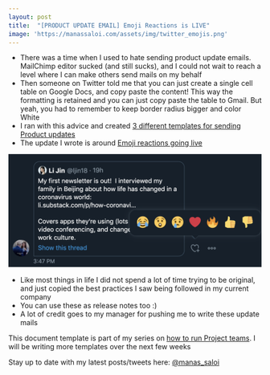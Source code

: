 ```yaml
---
layout: post
title:  "[PRODUCT UPDATE EMAIL] Emoji Reactions is LIVE"
image: 'https://manassaloi.com/assets/img/twitter_emojis.png'
---
```


- There was a time when I used to hate sending product update emails. MailChimp editor sucked (and still sucks), and I could not wait to reach a level where I can make others send mails on my behalf
- Then someone on Twitter told me that you can just create a single cell table on Google Docs, and copy paste the content! This way the formatting is retained and you can just copy paste the table to Gmail. But yeah, you had to remember to keep border radius bigger and color White
- I ran with this advice and created [3 different templates for sending Product updates](https://docs.google.com/document/d/1ATci-GiUkTZFCVTQliKr1t3zco_aUJmlvY8jMYmR-80/edit)
- The update I wrote is around [Emoji reactions going live](https://docs.google.com/document/d/1sUX-sm5qZ474PCQQUpvdi3lvvmWPluqHOyfXz3xKL2M/edit)

![Twitter emojis](/assets/img/twitter_emojis.png)

- Like most things in life I did not spend a lot of time trying to be original, and just copied the best practices I saw being followed  in my current company
- You can use these as release notes too :)
- A lot of credit goes to my manager for pushing me to write these update mails

This document template is part of my series on [how to run Project teams](https://manassaloi.com/2020/03/23/running-product-team.html). I will be writing more templates over the next few weeks

Stay up to date with my latest posts/tweets here: [@manas_saloi](http://twitter.com/manas_saloi)
